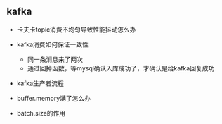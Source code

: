 ## kafka
- 卡夫卡topic消费不均匀导致性能抖动怎么办


- kafka消费如何保证一致性
    - 同一条消息来了两次
    - 通过回掉函数，等mysql确认入库成功了，才确认是给kafka回复成功

- kafka生产者流程
- buffer.memory满了怎么办
- batch.size的作用